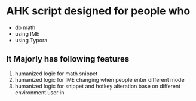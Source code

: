# AHK script designed for people who
- do math
- using IME
- using Typora
## It Majorly has following features
1. humanized logic for math snippet
2. humanized logic for IME changing when people enter different mode
3. humanized logic for snippet and hotkey alteration base on different environment user in
